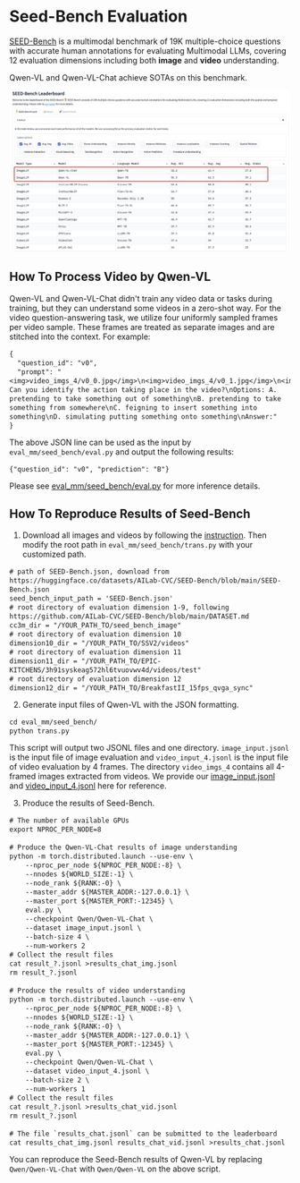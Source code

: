 # Seed-Bench Evaluation

[SEED-Bench](https://huggingface.co/spaces/AILab-CVC/SEED-Bench_Leaderboard) is a multimodal benchmark of 19K multiple-choice questions with accurate human annotations for evaluating Multimodal LLMs, covering 12 evaluation dimensions including both **image** and **video** understanding.

Qwen-VL and Qwen-VL-Chat achieve SOTAs on this benchmark.

<p align="center">
    <img src="leaderboard.jpg"/>
<p>

## How To Process Video by Qwen-VL

Qwen-VL and Qwen-VL-Chat didn't train any video data or tasks during training, but they can understand some videos in a zero-shot way. For the video question-answering task, we utilize four uniformly sampled frames per video sample. These frames are treated as separate images and are stitched into the context. For example:

```
{
  "question_id": "v0",
  "prompt": "<img>video_imgs_4/v0_0.jpg</img>\n<img>video_imgs_4/v0_1.jpg</img>\n<img>video_imgs_4/v0_2.jpg</img>\n<img>video_imgs_4/v0_3.jpg</img>\nQuestion: Can you identify the action taking place in the video?\nOptions: A. pretending to take something out of something\nB. pretending to take something from somewhere\nC. feigning to insert something into something\nD. simulating putting something onto something\nAnswer:"
}
```

The above JSON line can be used as the input by `eval_mm/seed_bench/eval.py` and output the following results:
```
{"question_id": "v0", "prediction": "B"}
```

Please see [eval_mm/seed_bench/eval.py](eval.py) for more inference details.

## How To Reproduce Results of Seed-Bench

1. Download all images and videos by following the [instruction](https://github.com/AILab-CVC/SEED-Bench/blob/main/DATASET.md). Then modify the root path in `eval_mm/seed_bench/trans.py` with your customized path.
```
# path of SEED-Bench.json, download from https://huggingface.co/datasets/AILab-CVC/SEED-Bench/blob/main/SEED-Bench.json
seed_bench_input_path = 'SEED-Bench.json'
# root directory of evaluation dimension 1-9, following https://github.com/AILab-CVC/SEED-Bench/blob/main/DATASET.md
cc3m_dir = "/YOUR_PATH_TO/seed_bench_image"
# root directory of evaluation dimension 10
dimension10_dir = "/YOUR_PATH_TO/SSV2/videos"
# root directory of evaluation dimension 11
dimension11_dir = "/YOUR_PATH_TO/EPIC-KITCHENS/3h91syskeag572hl6tvuovwv4d/videos/test"
# root directory of evaluation dimension 12
dimension12_dir = "/YOUR_PATH_TO/BreakfastII_15fps_qvga_sync"
```

2. Generate input files of Qwen-VL with the JSON formatting.
```
cd eval_mm/seed_bench/
python trans.py
```
This script will output two JSONL files and one directory. `image_input.jsonl` is the input file of image evaluation and `video_input_4.jsonl` is the input file of video evaluation by 4 frames. The directory `video_imgs_4` contains all 4-framed images extracted from videos. We provide our [image_input.jsonl](http://ofasys-wlcb.oss-cn-wulanchabu.aliyuncs.com/Qwen-VL/evaluation/seed_bench/image_input.jsonl) and [video_input_4.jsonl](http://ofasys-wlcb.oss-cn-wulanchabu.aliyuncs.com/Qwen-VL/evaluation/seed_bench/video_input_4.jsonl) here for reference.

3. Produce the results of Seed-Bench.
```
# The number of available GPUs 
export NPROC_PER_NODE=8

# Produce the Qwen-VL-Chat results of image understanding
python -m torch.distributed.launch --use-env \
    --nproc_per_node ${NPROC_PER_NODE:-8} \
    --nnodes ${WORLD_SIZE:-1} \
    --node_rank ${RANK:-0} \
    --master_addr ${MASTER_ADDR:-127.0.0.1} \
    --master_port ${MASTER_PORT:-12345} \
    eval.py \
    --checkpoint Qwen/Qwen-VL-Chat \
    --dataset image_input.jsonl \
    --batch-size 4 \
    --num-workers 2
# Collect the result files
cat result_?.jsonl >results_chat_img.jsonl
rm result_?.jsonl

# Produce the results of video understanding
python -m torch.distributed.launch --use-env \
    --nproc_per_node ${NPROC_PER_NODE:-8} \
    --nnodes ${WORLD_SIZE:-1} \
    --node_rank ${RANK:-0} \
    --master_addr ${MASTER_ADDR:-127.0.0.1} \
    --master_port ${MASTER_PORT:-12345} \
    eval.py \
    --checkpoint Qwen/Qwen-VL-Chat \
    --dataset video_input_4.jsonl \
    --batch-size 2 \
    --num-workers 1
# Collect the result files
cat result_?.jsonl >results_chat_vid.jsonl
rm result_?.jsonl

# The file `results_chat.jsonl` can be submitted to the leaderboard
cat results_chat_img.jsonl results_chat_vid.jsonl >results_chat.jsonl
```

You can reproduce the Seed-Bench results of Qwen-VL by replacing `Qwen/Qwen-VL-Chat` with `Qwen/Qwen-VL` on the above script.
